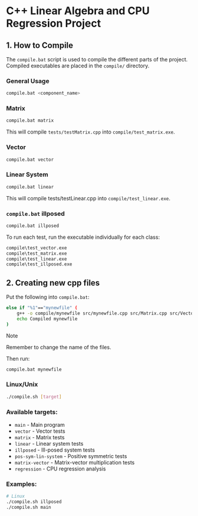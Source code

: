 # C++ Linear Algebra and CPU Regression Project

## 1. How to Compile

The `compile.bat` script is used to compile the different parts of the project. Compiled executables are placed in the `compile/` directory.

### General Usage

```Bash
compile.bat <component_name>
```

### Matrix

```Bash
compile.bat matrix
```

This will compile `tests/testMatrix.cpp` into `compile/test_matrix.exe`.

### Vector

```Bash
compile.bat vector
```

### Linear System

```Bash
compile.bat linear
```

This will compile tests/testLinear.cpp into `compile/test_linear.exe`.

### `compile.bat` illposed

```Bash
compile.bat illposed
```

To run each test, run the executable individually for each class:

```Bash
compile\test_vector.exe
compile\test_matrix.exe
compile\test_linear.exe
compile\test_illposed.exe
```

## 2. Creating new cpp files

Put the following into `compile.bat`:

```Bash
else if "%1"=="mynewfile" (
    g++ -o compile/mynewfile src/mynewfile.cpp src/Matrix.cpp src/Vector.cpp -I./Header-Files
    echo Compiled mynewfile
)
```

> [!NOTE]
> Remember to change the name of the files.

Then run:

```Bash
compile.bat mynewfile
```

### Linux/Unix
```bash
./compile.sh [target]
```

### Available targets:
- `main` - Main program
- `vector` - Vector tests
- `matrix` - Matrix tests  
- `linear` - Linear system tests
- `illposed` - Ill-posed system tests
- `pos-sym-lin-system` - Positive symmetric tests
- `matrix-vector` - Matrix-vector multiplication tests
- `regression` - CPU regression analysis

### Examples:
```bash
# Linux
./compile.sh illposed
./compile.sh main

```